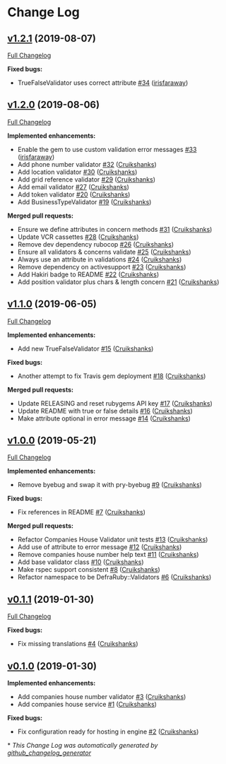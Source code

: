 # Change Log

## [v1.2.1](https://github.com/DEFRA/defra-ruby-validators/tree/v1.2.1) (2019-08-07)
[Full Changelog](https://github.com/DEFRA/defra-ruby-validators/compare/v1.2.0...v1.2.1)

**Fixed bugs:**

- TrueFalseValidator uses correct attribute [\#34](https://github.com/DEFRA/defra-ruby-validators/pull/34) ([irisfaraway](https://github.com/irisfaraway))

## [v1.2.0](https://github.com/DEFRA/defra-ruby-validators/tree/v1.2.0) (2019-08-06)
[Full Changelog](https://github.com/DEFRA/defra-ruby-validators/compare/v1.1.0...v1.2.0)

**Implemented enhancements:**

- Enable the gem to use custom validation error messages [\#33](https://github.com/DEFRA/defra-ruby-validators/pull/33) ([irisfaraway](https://github.com/irisfaraway))
- Add phone number validator [\#32](https://github.com/DEFRA/defra-ruby-validators/pull/32) ([Cruikshanks](https://github.com/Cruikshanks))
- Add location validator [\#30](https://github.com/DEFRA/defra-ruby-validators/pull/30) ([Cruikshanks](https://github.com/Cruikshanks))
- Add grid reference validator [\#29](https://github.com/DEFRA/defra-ruby-validators/pull/29) ([Cruikshanks](https://github.com/Cruikshanks))
- Add email validator [\#27](https://github.com/DEFRA/defra-ruby-validators/pull/27) ([Cruikshanks](https://github.com/Cruikshanks))
- Add token validator [\#20](https://github.com/DEFRA/defra-ruby-validators/pull/20) ([Cruikshanks](https://github.com/Cruikshanks))
- Add BusinessTypeValidator [\#19](https://github.com/DEFRA/defra-ruby-validators/pull/19) ([Cruikshanks](https://github.com/Cruikshanks))

**Merged pull requests:**

- Ensure we define attributes in concern methods [\#31](https://github.com/DEFRA/defra-ruby-validators/pull/31) ([Cruikshanks](https://github.com/Cruikshanks))
- Update VCR cassettes [\#28](https://github.com/DEFRA/defra-ruby-validators/pull/28) ([Cruikshanks](https://github.com/Cruikshanks))
- Remove dev dependency rubocop [\#26](https://github.com/DEFRA/defra-ruby-validators/pull/26) ([Cruikshanks](https://github.com/Cruikshanks))
- Ensure all validators & concerns validate [\#25](https://github.com/DEFRA/defra-ruby-validators/pull/25) ([Cruikshanks](https://github.com/Cruikshanks))
- Always use an attribute in validations [\#24](https://github.com/DEFRA/defra-ruby-validators/pull/24) ([Cruikshanks](https://github.com/Cruikshanks))
- Remove dependency on activesupport [\#23](https://github.com/DEFRA/defra-ruby-validators/pull/23) ([Cruikshanks](https://github.com/Cruikshanks))
- Add Hakiri badge to README [\#22](https://github.com/DEFRA/defra-ruby-validators/pull/22) ([Cruikshanks](https://github.com/Cruikshanks))
- Add position validator plus chars & length concern [\#21](https://github.com/DEFRA/defra-ruby-validators/pull/21) ([Cruikshanks](https://github.com/Cruikshanks))

## [v1.1.0](https://github.com/DEFRA/defra-ruby-validators/tree/v1.1.0) (2019-06-05)
[Full Changelog](https://github.com/DEFRA/defra-ruby-validators/compare/v1.0.0...v1.1.0)

**Implemented enhancements:**

- Add new TrueFalseValidator [\#15](https://github.com/DEFRA/defra-ruby-validators/pull/15) ([Cruikshanks](https://github.com/Cruikshanks))

**Fixed bugs:**

- Another attempt to fix Travis gem deployment [\#18](https://github.com/DEFRA/defra-ruby-validators/pull/18) ([Cruikshanks](https://github.com/Cruikshanks))

**Merged pull requests:**

- Update RELEASING and reset rubygems API key [\#17](https://github.com/DEFRA/defra-ruby-validators/pull/17) ([Cruikshanks](https://github.com/Cruikshanks))
- Update README with true or false details [\#16](https://github.com/DEFRA/defra-ruby-validators/pull/16) ([Cruikshanks](https://github.com/Cruikshanks))
- Make attribute optional in error message [\#14](https://github.com/DEFRA/defra-ruby-validators/pull/14) ([Cruikshanks](https://github.com/Cruikshanks))

## [v1.0.0](https://github.com/DEFRA/defra-ruby-validators/tree/v1.0.0) (2019-05-21)
[Full Changelog](https://github.com/DEFRA/defra-ruby-validators/compare/v0.1.1...v1.0.0)

**Implemented enhancements:**

- Remove byebug and swap it with pry-byebug [\#9](https://github.com/DEFRA/defra-ruby-validators/pull/9) ([Cruikshanks](https://github.com/Cruikshanks))

**Fixed bugs:**

- Fix references in README [\#7](https://github.com/DEFRA/defra-ruby-validators/pull/7) ([Cruikshanks](https://github.com/Cruikshanks))

**Merged pull requests:**

- Refactor Companies House Validator unit tests [\#13](https://github.com/DEFRA/defra-ruby-validators/pull/13) ([Cruikshanks](https://github.com/Cruikshanks))
- Add use of attribute to error message [\#12](https://github.com/DEFRA/defra-ruby-validators/pull/12) ([Cruikshanks](https://github.com/Cruikshanks))
- Remove companies house number help text [\#11](https://github.com/DEFRA/defra-ruby-validators/pull/11) ([Cruikshanks](https://github.com/Cruikshanks))
- Add base validator class [\#10](https://github.com/DEFRA/defra-ruby-validators/pull/10) ([Cruikshanks](https://github.com/Cruikshanks))
- Make rspec support consistent [\#8](https://github.com/DEFRA/defra-ruby-validators/pull/8) ([Cruikshanks](https://github.com/Cruikshanks))
- Refactor namespace to be DefraRuby::Validators [\#6](https://github.com/DEFRA/defra-ruby-validators/pull/6) ([Cruikshanks](https://github.com/Cruikshanks))

## [v0.1.1](https://github.com/DEFRA/defra-ruby-validators/tree/v0.1.1) (2019-01-30)
[Full Changelog](https://github.com/DEFRA/defra-ruby-validators/compare/v0.1.0...v0.1.1)

**Fixed bugs:**

- Fix missing translations [\#4](https://github.com/DEFRA/defra-ruby-validators/pull/4) ([Cruikshanks](https://github.com/Cruikshanks))

## [v0.1.0](https://github.com/DEFRA/defra-ruby-validators/tree/v0.1.0) (2019-01-30)
**Implemented enhancements:**

- Add companies house number validator [\#3](https://github.com/DEFRA/defra-ruby-validators/pull/3) ([Cruikshanks](https://github.com/Cruikshanks))
- Add companies house service [\#1](https://github.com/DEFRA/defra-ruby-validators/pull/1) ([Cruikshanks](https://github.com/Cruikshanks))

**Fixed bugs:**

- Fix configuration ready for hosting in engine [\#2](https://github.com/DEFRA/defra-ruby-validators/pull/2) ([Cruikshanks](https://github.com/Cruikshanks))



\* *This Change Log was automatically generated by [github_changelog_generator](https://github.com/skywinder/Github-Changelog-Generator)*